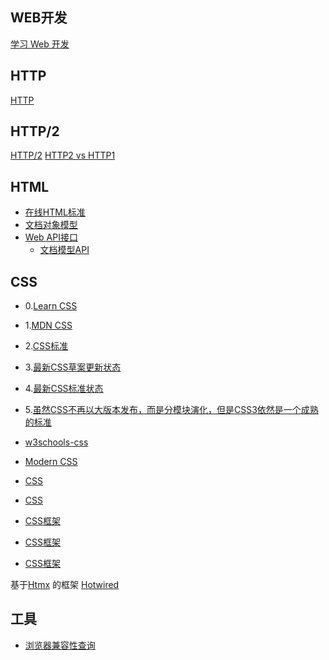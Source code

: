 WEB开发
------------

[学习 Web 开发](https://developer.mozilla.org/zh-CN/docs/Learn)

## HTTP

[HTTP](https://developer.mozilla.org/zh-CN/docs/Web/HTTP)

## HTTP/2

[HTTP/2](https://datatracker.ietf.org/doc/html/rfc9113)
[HTTP2 vs HTTP1](https://www.wallarm.com/what/what-is-http-2-and-how-is-it-different-from-http-1)

## HTML

- [在线HTML标准](https://html.spec.whatwg.org/multipage/)
- [文档对象模型](https://developer.mozilla.org/en-US/docs/Web/API/Document_Object_Model)
- [Web API接口](https://developer.mozilla.org/zh-CN/docs/Web/API)
  - [文档模型API](https://developer.mozilla.org/en-US/docs/Web/API/HTML_DOM_API)


## CSS

- 0.[Learn CSS](https://web.dev/learn/css/)
- 1.[MDN CSS](https://developer.mozilla.org/zh-CN/docs/Web/CSS)
- 2.[CSS标准](https://www.w3.org/Style/CSS/#specs)
- 3.[最新CSS草案更新状态](https://drafts.csswg.org/)
- 4.[最新CSS标准状态](https://www.w3.org/TR/css/)
- 5.[虽然CSS不再以大版本发布，而是分模块演化，但是CSS3依然是一个成熟的标准](https://www.w3.org/TR/selectors-3/)

- [w3schools-css](https://www.w3schools.com/css/default.asp)
- [Modern CSS](https://moderncss.dev/)
- [CSS](https://www.w3.org/Style/CSS/read.en.html)
- [CSS](https://www.w3.org/Style/CSS/learning)
- [CSS框架](https://juejin.cn/post/7235906458885701687)
- [CSS框架](https://cloud.tencent.com/developer/article/2259844)
- [CSS框架](https://segmentfault.com/a/1190000040718161)

基于[Htmx](https://htmx.org) 的框架 [Hotwired](https://hotwired.dev)

## 工具

- [浏览器兼容性查询](https://caniuse.com/)
